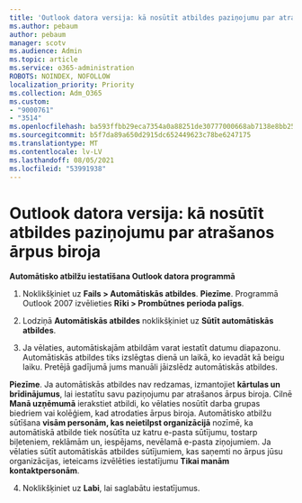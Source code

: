 ```yaml
---
title: 'Outlook datora versija: kā nosūtīt atbildes paziņojumu par atrašanos ārpus biroja'
ms.author: pebaum
author: pebaum
manager: scotv
ms.audience: Admin
ms.topic: article
ms.service: o365-administration
ROBOTS: NOINDEX, NOFOLLOW
localization_priority: Priority
ms.collection: Adm_O365
ms.custom:
- "9000761"
- "3514"
ms.openlocfilehash: ba593ffbb29eca7354a0a88251de30777000668ab7138e8bb2539dbf0f6431d7
ms.sourcegitcommit: b5f7da89a650d2915dc652449623c78be6247175
ms.translationtype: MT
ms.contentlocale: lv-LV
ms.lasthandoff: 08/05/2021
ms.locfileid: "53991938"
---
```

# <a name="outlook-desktop-send-out-of-office-replies"></a>Outlook datora versija: kā nosūtīt atbildes paziņojumu par atrašanos ārpus biroja

**Automātisko atbilžu iestatīšana Outlook datora programmā**

1. Noklikšķiniet uz **Fails > Automātiskās atbildes**. **Piezīme**. Programmā Outlook 2007 izvēlieties **Rīki > Prombūtnes perioda palīgs**.

2. Lodziņā **Automātiskās atbildes** noklikšķiniet uz **Sūtīt automātiskās atbildes**.

3. Ja vēlaties, automātiskajām atbildām varat iestatīt datumu diapazonu. Automātiskās atbildes tiks izslēgtas dienā un laikā, ko ievadāt kā beigu laiku. Pretējā gadījumā jums manuāli jāizslēdz automātiskās atbildes.

**Piezīme**. Ja automātiskās atbildes nav redzamas, izmantojiet **kārtulas un brīdinājumus**, lai iestatītu savu paziņojumu par atrašanos ārpus biroja. Cilnē **Manā uzņēmumā** ierakstiet atbildi, ko vēlaties nosūtīt darba grupas biedriem vai kolēģiem, kad atrodaties ārpus biroja. Automātisko atbilžu sūtīšana **visām personām, kas neietilpst organizācijā** nozīmē, ka automātiskā atbilde tiek nosūtīta uz katru e-pasta sūtījumu, tostarp biļeteniem, reklāmām un, iespējams, nevēlamā e-pasta ziņojumiem. Ja vēlaties sūtīt automātiskās atbildes sūtījumiem, kas saņemti no ārpus jūsu organizācijas, ieteicams izvēlēties iestatījumu **Tikai manām kontaktpersonām**.

4. Noklikšķiniet uz **Labi**, lai saglabātu iestatījumus.
